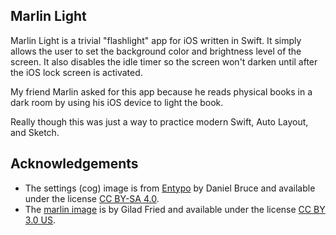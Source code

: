 
## Marlin Light
Marlin Light is a trivial "flashlight" app for iOS written in Swift. It simply allows the user to set the background color and brightness level of the screen. It also disables the idle timer so the screen won't darken until after the iOS lock screen is activated.

My friend Marlin asked for this app because he reads physical books in a dark room by using his iOS device to light the book.

Really though this was just a way to practice modern Swift, Auto Layout, and Sketch.


## Acknowledgements

- The settings (cog) image is from [Entypo](http://www.entypo.com) by Daniel Bruce and available under the license [CC BY-SA 4.0](https://creativecommons.org/licenses/by-sa/4.0).
- The [marlin image](https://thenounproject.com/term/marlin/11436/) is by Gilad Fried and available under the license [CC BY 3.0 US](https://creativecommons.org/licenses/by/3.0/us).